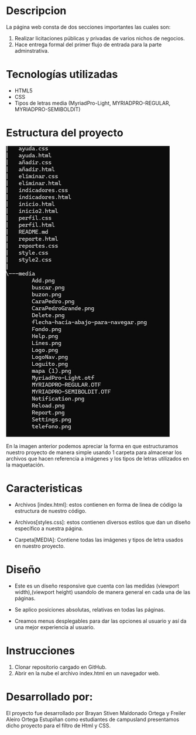 # Descripcion

La página web consta de dos secciones importantes las cuales son:

1. Realizar licitaciones públicas y privadas de varios nichos de negocios.
2. Hace entrega formal del primer flujo de entrada para la parte adminstrativa.

# Tecnologías utilizadas

* HTML5
* CSS
* Tipos de letras media (MyriadPro-Light, MYRIADPRO-REGULAR, MYRIADPRO-SEMIBOLDIT)


# Estructura del proyecto

![Proyecto](Proyecto.jpeg)

En la imagen anterior podemos apreciar la forma en que estructuramos nuestro proyecto 
de manera simple usando  1 carpeta para almacenar los archivos que hacen referencia a imágenes y los tipos de letras utilizados en la maquetación.

# Caracteristicas 

* Archivos [index.html]: estos contienen en forma de linea de código la estructura de nuestro código.

* Archivos[styles.css]: estos contienen diversos estilos que dan un diseño específico a nuestra página.

* Carpeta[MEDIA]: Contiene todas las imágenes y tipos de letra usados en nuestro proyecto.

# Diseño

* Este es un diseño responsive que cuenta con las medidas (viewport width),(viewport height) usandolo de manera general en cada una de las páginas. 

* Se aplico posiciones absolutas, relativas en todas las páginas.

* Creamos menus desplegables para dar las opciones al usuario y así da una mejor experiencia al usuario.

# Instrucciones

1. Clonar repositorio cargado en GitHub.
2. Abrir en la nube el archivo index.html en un navegador web.

# Desarrollado por:

El proyecto fue desarrollado por Brayan Stiven Maldonado Ortega y Freiler Aleiro Ortega Estupiñan como estudiantes de campusland presentamos dicho proyecto para el filtro de Html y CSS.